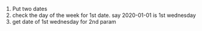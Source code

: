 1. Put two dates
2. check the day of the week for 1st date. say 2020-01-01 is 1st wednesday
3. get date of 1st wednesday for 2nd param